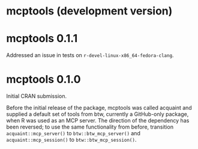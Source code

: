 # mcptools (development version)

# mcptools 0.1.1

Addressed an issue in tests on `r-devel-linux-x86_64-fedora-clang`.

# mcptools 0.1.0

Initial CRAN submission.

Before the initial release of the package, mcptools was called acquaint and supplied a default set of tools from btw, currently a GitHub-only package, when R was used as an MCP server. The direction of the dependency has been reversed; to use the same functionality from before, transition `acquaint::mcp_server()` to `btw::btw_mcp_server()` and `acquaint::mcp_session()` to `btw::btw_mcp_session()`.
